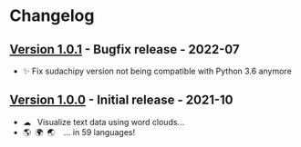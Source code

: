 # Changelog

## [Version 1.0.1](https://github.com/dataiku/dss-plugin-nlp-visualization/releases/tag/v1.0.1) - Bugfix release - 2022-07
- ✨ Fix sudachipy version not being compatible with Python 3.6 anymore

## [Version 1.0.0](https://github.com/dataiku/dss-plugin-nlp-visualization/releases/tag/v1.0.0) - Initial release - 2021-10
- ☁  Visualize text data using word clouds...
- 🌎 🌍 🌏   ... in 59 languages!

